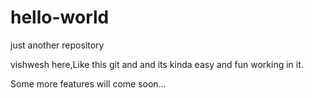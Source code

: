 # hello-world
just another repository

vishwesh here,Like this git and and its kinda easy and fun working in it.


Some more features will come soon...

